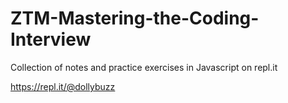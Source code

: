 # ZTM-Mastering-the-Coding-Interview
Collection of notes and practice exercises in Javascript on repl.it

https://repl.it/@dollybuzz
